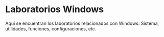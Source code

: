 # Laboratorios Windows

Aquí se encuentran los laboratorios relacionados con Windows: Sistema, utilidades, funciones, configuraciones, etc.
